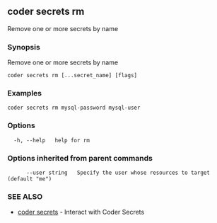 ## coder secrets rm

Remove one or more secrets by name

### Synopsis

Remove one or more secrets by name

```
coder secrets rm [...secret_name] [flags]
```

### Examples

```
coder secrets rm mysql-password mysql-user
```

### Options

```
  -h, --help   help for rm
```

### Options inherited from parent commands

```
      --user string   Specify the user whose resources to target (default "me")
```

### SEE ALSO

* [coder secrets](coder_secrets.md)	 - Interact with Coder Secrets

